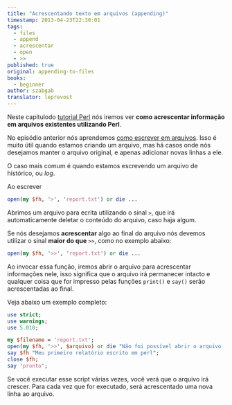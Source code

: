 ```yaml
---
title: "Acrescentando texto em arquivos (appending)"
timestamp: 2013-04-23T22:30:01
tags:
  - files
  - append
  - acrescentar
  - open
  - >>
published: true
original: appending-to-files
books:
  - beginner
author: szabgab
translator: leprevost
---
```



Neste capítulodo [tutorial Perl](/perl-tutorial) nós iremos ver <b>como acrescentar informação em arquivos existentes utilizando Perl</b>.

No episódio anterior nós aprendemos [como escrever em arquivos](/escrevendo-em-arquivos-com-perl).
Isso é muito útil quando estamos criando um arquivo, mas há casos onde nós desejamos manter o arquivo original, 
e apenas adicionar novas linhas a ele.

O caso mais comum é quando estamos escrevendo um arquivo de histórico, ou <i>log</i>.


Ao escrever

```perl
open(my $fh, '>', 'report.txt') or die ...
```

Abrimos um arquivo para ecrita utilizando o sinal `>`, que irá automaticamente deletar o conteúdo do arquivo, caso haja algum.

Se nós desejamos <b>acrescentar</b> algo ao final do arquivo nós devemos utilizar o sinal <b> maior do que</b> `>>`, como no exemplo abaixo:

```perl
open(my $fh, '>>', 'report.txt') or die ...
```

Ao invocar essa função, iremos abrir o arquivo para acrescentar informações nele, isso significa que o arquivo irá permanecer intacto
e qualquer coisa que for impresso pelas funções `print()` e `say()` serão acrescentadas ao final.

Veja abaixo um exemplo completo:

```perl
use strict;
use warnings;
use 5.010;

my $filename = 'report.txt';
open(my $fh, '>>', $arquivo) or die "Não foi possível abrir o arquivo '$arquivo' $!";
say $fh "Meu primeiro relatório escrito em perl";
close $fh;
say 'pronto';
```

Se você executar esse script várias vezes, você verá que o arquivo irá crescer.
Para cada vez que for executado, será acrescentado uma nova linha ao arquivo.
